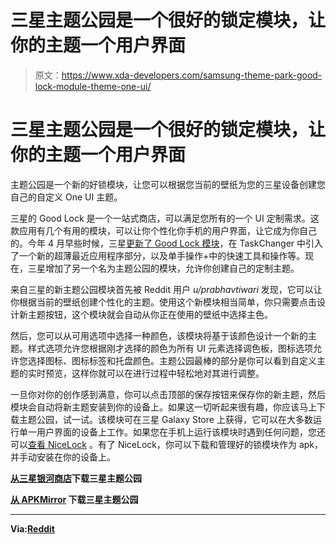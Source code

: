 # 三星主题公园是一个很好的锁定模块，让你的主题一个用户界面

> 原文：<https://www.xda-developers.com/samsung-theme-park-good-lock-module-theme-one-ui/>

# 三星主题公园是一个很好的锁定模块，让你的主题一个用户界面

主题公园是一个新的好锁模块，让您可以根据您当前的壁纸为您的三星设备创建您自己的自定义 One UI 主题。

三星的 Good Lock 是一个一站式商店，可以满足您所有的一个 UI 定制需求。这款应用有几个有用的模块，可以让你个性化你手机的用户界面，让它成为你自己的。今年 4 月早些时候，三星[更新了 Good Lock 模块](https://www.xda-developers.com/samsung-good-lock-update-recents-quick-tool-actions/)，在 TaskChanger 中引入了一个新的超薄最近应用程序部分，以及单手操作+中的快速工具和操作等。现在，三星增加了另一个名为主题公园的模块，允许你创建自己的定制主题。

来自三星的新主题公园模块首先被 Reddit 用户 *u/prabhavtiwari* 发现，它可以让你根据当前的壁纸创建个性化的主题。使用这个新模块相当简单，你只需要点击设计新主题按钮，这个模块就会自动从你正在使用的壁纸中选择主色。

然后，您可以从可用选项中选择一种颜色，该模块将基于该颜色设计一个新的主题。样式选项允许您根据刚才选择的颜色为所有 UI 元素选择调色板，图标选项允许您选择图标、图标标签和托盘颜色。主题公园最棒的部分是你可以看到自定义主题的实时预览，这样你就可以在进行过程中轻松地对其进行调整。

一旦你对你的创作感到满意，你可以点击顶部的保存按钮来保存你的新主题，然后模块会自动将新主题安装到你的设备上。如果这一切听起来很有趣，你应该马上下载主题公园，试一试。该模块可在三星 Galaxy Store 上获得，它可以在大多数运行单一用户界面的设备上工作。如果您在手机上运行该模块时遇到任何问题，您还可以[查看 NiceLock](https://www.xda-developers.com/samsung-galaxy-good-lock-nicelock-downloader-one-ui/) 。有了 NiceLock，你可以下载和管理好的锁模块作为 apk，并手动安装在你的设备上。

**[从三星银河商店](https://galaxystore.samsung.com/detail/com.samsung.android.themedesigner)下载三星主题公园**

**[从 APKMirror](https://www.apkmirror.com/apk/samsung-electronics-co-ltd/samsung-theme-park/theme-park-1-0-00-0-release/theme-park-1-0-00-0-android-apk-download/) 下载三星主题公园**

* * *

**Via:[Reddit](https://www.reddit.com/r/galaxys10/comments/e4uxtc/noticed_this_in_good_lock_today_to_create_your/)**